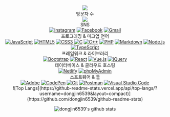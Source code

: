 <div align=center>
  <img src="https://capsule-render.vercel.app/api?type=waving&color=auto&height=300&section=header&text=Welcome&fontAlignY=40&desc=Dongjin's%20Github%20Profile&descAlign=60&fontSize=90" />
  <div>
    방문자 수
    <div>
    <a href="https://hits.seeyoufarm.com"><img src="https://hits.seeyoufarm.com/api/count/incr/badge.svg?url=https%3A%2F%2Fgithub.com%2Fgjbae1212%2Fhit-counter&count_bg=%2379C83D&title_bg=%23555555&icon=&icon_color=%23E7E7E7&title=hits&edge_flat=false"/></a>
    </div>
    SNS
    <div>
      <a href="#"><img alt="Instagram" src="https://img.shields.io/badge/Instagram-D0271D?style=floatc&logo=Instagram&logoColor=white"></a>
      <a href="#"><img alt="Facebook" src="https://img.shields.io/badge/Facebook-2C5BB4?logo=Facebook&logoColor=white"></a>
      <a href="#"><img alt="Gmail" src="https://img.shields.io/badge/Gmail-00ACC1?logo=Gmail&logoColor=white"></a>
    </div>
    프로그래밍 & 마크업 언어
    <div>
      <a href="#"><img alt="JavaScript" src="https://img.shields.io/badge/JavaScript-F7DF1E?style=floatc&logo=JavaScript&logoColor=white"></a>
      <a href="#"><img alt="HTML5" src="https://img.shields.io/badge/HTML5-E34F26?logo=HTML5&logoColor=white"></a>
      <a href="#"><img alt="CSS3" src="https://img.shields.io/badge/CSS3-1572B6?logo=CSS3&logoColor=white"></a>
      <a href="#"><img alt="C" src="https://img.shields.io/badge/C-A8B9CC?logo=C&logoColor=white"></a>
      <a href="#"><img alt="C++" src="https://custom-icon-badges.herokuapp.com/badge/C++-9C033A.svg?logo=cpp2&logoColor=white"></a>
      <a href="#"><img alt="PHP" src="https://img.shields.io/badge/PHP-777BB4?logo=PHP&logoColor=white"></a>
      <a href="#"><img alt="Markdown" src="https://img.shields.io/badge/Markdown-000?logo=Markdown&logoColor=white"></a>
      <a href="#"><img alt="Node.js" src="https://img.shields.io/badge/Node.js-339933?logo=Node.js&logoColor=white"></a>
      <a href="#"><img alt="TypeScript" src="https://img.shields.io/badge/TypeScript-3178C6?logo=TypeScript&logoColor=white"></a>
    </div>
    프레임워크 & 라이브러리
    <div>
      <a href="#"><img alt="Bootstrap" src="https://img.shields.io/badge/Bootstrap-7952B3?logo=Bootstrap&logoColor=white"></a>
      <a href="#"><img alt="React" src="https://img.shields.io/badge/React-61DAFB?logo=React&logoColor=white"></a>
      <a href="#"><img alt="Vue.js" src="https://img.shields.io/badge/Vue.js-4FC08D?logo=Vue.js&logoColor=white"></a>
      <a href="#"><img alt="jQuery" src="https://img.shields.io/badge/jQuery-0769AD?logo=jQuery&logoColor=white"></a>
    </div>
    데이터베이스 & 클라우드 호스팅
    <div>
    <a href="#"><img alt="Netlify" src="https://img.shields.io/badge/Netlify-00C7B7?logo=Netlify&logoColor=white"></a>
    <a href="#"><img alt="phpMyAdmin" src="https://img.shields.io/badge/phpMyAdmin-6C78AF?logo=phpMyAdmin&logoColor=white"></a>
    </div>
    소프트웨어 & 툴
    <div>
      <a href="#"><img alt="Adobe" src="https://img.shields.io/badge/Adobe-FF0000?logo=Adobe&logoColor=white"></a>
      <a href="#"><img alt="CodePen" src="https://img.shields.io/badge/CodePen-000?logo=CodePen&logoColor=white"></a>
      <a href="#"><img alt="Git" src="https://img.shields.io/badge/Git-F05032?logo=Git&logoColor=white"></a>
      <a href="#"><img alt="Postman" src="https://img.shields.io/badge/Postman-FF6C37?logo=Postman&logoColor=white"></a>
      <a href="#"><img alt="Visual Studio Code" src="https://img.shields.io/badge/Visual Studio Code-007ACC?logo=Visual Studio Code&logoColor=white"></a>
    </div>
  </div>
  ![Top Langs](https://github-readme-stats.vercel.app/api/top-langs/?username=dongjin6539&layout=compact)](https://github.com/dongjin6539/github-readme-stats)
  
  ![dongjin6539's github stats](https://github-readme-stats.vercel.app/api?username=dongjin6539&show_icons=true&theme=prussian)
</div>
